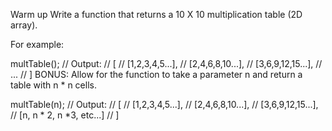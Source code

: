 Warm up
Write a function that returns a 10 X 10 multiplication table (2D array).

For example:

multTable();
// Output:
//  [
//    [1,2,3,4,5...],
//    [2,4,6,8,10...],
//    [3,6,9,12,15...],
//    ...
//  ]
BONUS:
Allow for the function to take a parameter n and return a table with n * n cells.

multTable(n);
// Output:
//  [
//    [1,2,3,4,5...],
//    [2,4,6,8,10...],
//    [3,6,9,12,15...],
//    [n, n * 2, n *3, etc...]
//  ]

